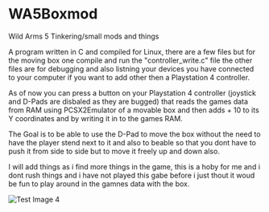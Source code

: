 # WA5Boxmod
Wild Arms 5 Tinkering/small mods and things

A program written in C and compiled for Linux, there are a few files but for the moving box one compile and run the "controller_write.c" file the other files are for debugging and also listning your devices you have connected to your computer if you want to add other then a Playstation 4 controller.

As of now you can press a button on your Playstation 4 controller (joystick and D-Pads are disbaled as they are bugged) that reads the games data from RAM using PCSX2Emulator of a movable box and then adds + 10 to its Y coordinates and by writing it in to the games RAM.

The Goal is to be able to use the D-Pad to move the box without the need to have the player stend next to it and also to beable so that you dont have to push it from side to side but to move it freely up and down also.

I will add things as i find more things in the game, this is a hoby for me and i dont rush things and i have not played this gabe before i just thout it woud be fun to play around in the gamnes data with the box.


![Test Image 4](https://github.com/tograh/testrepository/3DTest.png)
